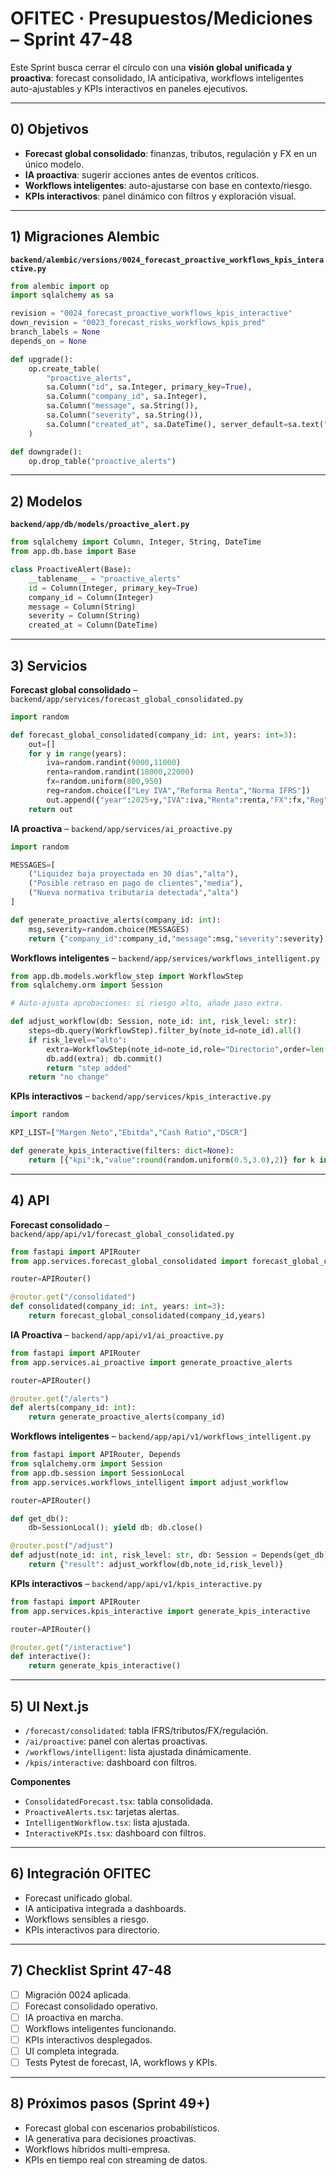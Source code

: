 # OFITEC · Presupuestos/Mediciones – Sprint 47-48

Este Sprint busca cerrar el círculo con una **visión global unificada y proactiva**: forecast consolidado, IA anticipativa, workflows inteligentes auto-ajustables y KPIs interactivos en paneles ejecutivos.

---

## 0) Objetivos
- **Forecast global consolidado**: finanzas, tributos, regulación y FX en un único modelo.
- **IA proactiva**: sugerir acciones antes de eventos críticos.
- **Workflows inteligentes**: auto-ajustarse con base en contexto/riesgo.
- **KPIs interactivos**: panel dinámico con filtros y exploración visual.

---

## 1) Migraciones Alembic
**`backend/alembic/versions/0024_forecast_proactive_workflows_kpis_interactive.py`**
```python
from alembic import op
import sqlalchemy as sa

revision = "0024_forecast_proactive_workflows_kpis_interactive"
down_revision = "0023_forecast_risks_workflows_kpis_pred"
branch_labels = None
depends_on = None

def upgrade():
    op.create_table(
        "proactive_alerts",
        sa.Column("id", sa.Integer, primary_key=True),
        sa.Column("company_id", sa.Integer),
        sa.Column("message", sa.String()),
        sa.Column("severity", sa.String()),
        sa.Column("created_at", sa.DateTime(), server_default=sa.text("now()")),
    )

def downgrade():
    op.drop_table("proactive_alerts")
```

---

## 2) Modelos
**`backend/app/db/models/proactive_alert.py`**
```python
from sqlalchemy import Column, Integer, String, DateTime
from app.db.base import Base

class ProactiveAlert(Base):
    __tablename__ = "proactive_alerts"
    id = Column(Integer, primary_key=True)
    company_id = Column(Integer)
    message = Column(String)
    severity = Column(String)
    created_at = Column(DateTime)
```

---

## 3) Servicios
**Forecast global consolidado** – `backend/app/services/forecast_global_consolidated.py`
```python
import random

def forecast_global_consolidated(company_id: int, years: int=3):
    out=[]
    for y in range(years):
        iva=random.randint(9000,11000)
        renta=random.randint(18000,22000)
        fx=random.uniform(800,950)
        reg=random.choice(["Ley IVA","Reforma Renta","Norma IFRS"])
        out.append({"year":2025+y,"IVA":iva,"Renta":renta,"FX":fx,"Reg":reg})
    return out
```

**IA proactiva** – `backend/app/services/ai_proactive.py`
```python
import random

MESSAGES=[
    ("Liquidez baja proyectada en 30 días","alta"),
    ("Posible retraso en pago de clientes","media"),
    ("Nueva normativa tributaria detectada","alta")
]

def generate_proactive_alerts(company_id: int):
    msg,severity=random.choice(MESSAGES)
    return {"company_id":company_id,"message":msg,"severity":severity}
```

**Workflows inteligentes** – `backend/app/services/workflows_intelligent.py`
```python
from app.db.models.workflow_step import WorkflowStep
from sqlalchemy.orm import Session

# Auto-ajusta aprobaciones: si riesgo alto, añade paso extra.

def adjust_workflow(db: Session, note_id: int, risk_level: str):
    steps=db.query(WorkflowStep).filter_by(note_id=note_id).all()
    if risk_level=="alto":
        extra=WorkflowStep(note_id=note_id,role="Directorio",order=len(steps)+1,status="pending")
        db.add(extra); db.commit()
        return "step added"
    return "no change"
```

**KPIs interactivos** – `backend/app/services/kpis_interactive.py`
```python
import random

KPI_LIST=["Margen Neto","Ebitda","Cash Ratio","DSCR"]

def generate_kpis_interactive(filters: dict=None):
    return [{"kpi":k,"value":round(random.uniform(0.5,3.0),2)} for k in KPI_LIST]
```

---

## 4) API
**Forecast consolidado** – `backend/app/api/v1/forecast_global_consolidated.py`
```python
from fastapi import APIRouter
from app.services.forecast_global_consolidated import forecast_global_consolidated

router=APIRouter()

@router.get("/consolidated")
def consolidated(company_id: int, years: int=3):
    return forecast_global_consolidated(company_id,years)
```

**IA Proactiva** – `backend/app/api/v1/ai_proactive.py`
```python
from fastapi import APIRouter
from app.services.ai_proactive import generate_proactive_alerts

router=APIRouter()

@router.get("/alerts")
def alerts(company_id: int):
    return generate_proactive_alerts(company_id)
```

**Workflows inteligentes** – `backend/app/api/v1/workflows_intelligent.py`
```python
from fastapi import APIRouter, Depends
from sqlalchemy.orm import Session
from app.db.session import SessionLocal
from app.services.workflows_intelligent import adjust_workflow

router=APIRouter()

def get_db():
    db=SessionLocal(); yield db; db.close()

@router.post("/adjust")
def adjust(note_id: int, risk_level: str, db: Session = Depends(get_db)):
    return {"result": adjust_workflow(db,note_id,risk_level)}
```

**KPIs interactivos** – `backend/app/api/v1/kpis_interactive.py`
```python
from fastapi import APIRouter
from app.services.kpis_interactive import generate_kpis_interactive

router=APIRouter()

@router.get("/interactive")
def interactive():
    return generate_kpis_interactive()
```

---

## 5) UI Next.js
- `/forecast/consolidated`: tabla IFRS/tributos/FX/regulación.
- `/ai/proactive`: panel con alertas proactivas.
- `/workflows/intelligent`: lista ajustada dinámicamente.
- `/kpis/interactive`: dashboard con filtros.

**Componentes**
- `ConsolidatedForecast.tsx`: tabla consolidada.
- `ProactiveAlerts.tsx`: tarjetas alertas.
- `IntelligentWorkflow.tsx`: lista ajustada.
- `InteractiveKPIs.tsx`: dashboard con filtros.

---

## 6) Integración OFITEC
- Forecast unificado global.
- IA anticipativa integrada a dashboards.
- Workflows sensibles a riesgo.
- KPIs interactivos para directorio.

---

## 7) Checklist Sprint 47-48
- [ ] Migración 0024 aplicada.
- [ ] Forecast consolidado operativo.
- [ ] IA proactiva en marcha.
- [ ] Workflows inteligentes funcionando.
- [ ] KPIs interactivos desplegados.
- [ ] UI completa integrada.
- [ ] Tests Pytest de forecast, IA, workflows y KPIs.

---

## 8) Próximos pasos (Sprint 49+)
- Forecast global con escenarios probabilísticos.
- IA generativa para decisiones proactivas.
- Workflows híbridos multi-empresa.
- KPIs en tiempo real con streaming de datos.

